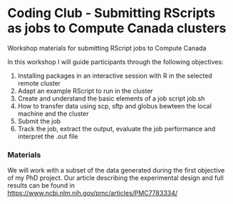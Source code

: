 # Coding Club - Submitting RScripts as jobs to Compute Canada clusters
Workshop materials for submitting RScript jobs to Compute Canada 

In this workshop I will guide participants through the following objectives:
1. Installing packages in an interactive session with R in the selected remote cluster
2. Adapt an example RScript to run in the cluster
3. Create and understand the basic elements of a job script job.sh
4. How to transfer data using scp, sftp and globus bewteen the local machine and the cluster
5. Submit the job
6. Track the job, extract the output, evaluate the job performance and interpret the .out file

### Materials
We will work with a subset of the data generated during the first objective of my PhD project. Our article describing the experimental design and full results can be found in https://www.ncbi.nlm.nih.gov/pmc/articles/PMC7783334/ 
